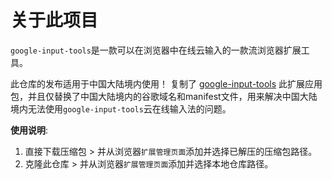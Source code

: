 # 关于此项目

`google-input-tools`是一款可以在浏览器中在线云输入的一款流浏览器扩展工具。

此仓库的发布适用于中国大陆境内使用！
复制了 [google-input-tools](https://chrome.google.com/webstore/detail/mclkkofklkfljcocdinagocijmpgbhab) 此扩展应用包，并且仅替换了中国大陆境内的谷歌域名和manifest文件，用来解决中国大陆境内无法使用`google-input-tools`云在线输入法的问题。

__使用说明__:

1. 直接下载压缩包 > 并从浏览器`扩展管理页面`添加并选择已解压的压缩包路径。
2. 克隆此仓库 > 并从浏览器`扩展管理页面`添加并选择本地仓库路径。

